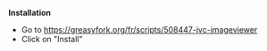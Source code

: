 **Installation**

 - Go to https://greasyfork.org/fr/scripts/508447-jvc-imageviewer
 - Click on "Install"
